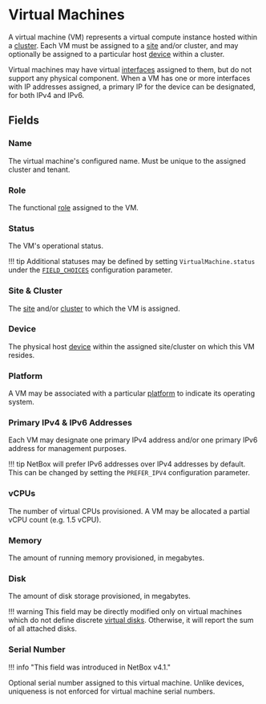# Virtual Machines

A virtual machine (VM) represents a virtual compute instance hosted within a [cluster](./cluster.md). Each VM must be assigned to a [site](../dcim/site.md) and/or cluster, and may optionally be assigned to a particular host [device](../dcim/device.md) within a cluster.

Virtual machines may have virtual [interfaces](./vminterface.md) assigned to them, but do not support any physical component. When a VM has one or more interfaces with IP addresses assigned, a primary IP for the device can be designated, for both IPv4 and IPv6.

## Fields

### Name

The virtual machine's configured name. Must be unique to the assigned cluster and tenant.

### Role

The functional [role](../dcim/devicerole.md) assigned to the VM.

### Status

The VM's operational status.

!!! tip
    Additional statuses may be defined by setting `VirtualMachine.status` under the [`FIELD_CHOICES`](../../configuration/data-validation.md#field_choices) configuration parameter.

### Site & Cluster

The [site](../dcim/site.md) and/or [cluster](./cluster.md) to which the VM is assigned.

### Device

The physical host [device](../dcim/device.md) within the assigned site/cluster on which this VM resides.

### Platform

A VM may be associated with a particular [platform](../dcim/platform.md) to indicate its operating system.

### Primary IPv4 & IPv6 Addresses

Each VM may designate one primary IPv4 address and/or one primary IPv6 address for management purposes.

!!! tip
    NetBox will prefer IPv6 addresses over IPv4 addresses by default. This can be changed by setting the `PREFER_IPV4` configuration parameter.

### vCPUs

The number of virtual CPUs provisioned. A VM may be allocated a partial vCPU count (e.g. 1.5 vCPU).

### Memory

The amount of running memory provisioned, in megabytes.

### Disk

The amount of disk storage provisioned, in megabytes.

!!! warning
    This field may be directly modified only on virtual machines which do not define discrete [virtual disks](./virtualdisk.md). Otherwise, it will report the sum of all attached disks.

### Serial Number

!!! info "This field was introduced in NetBox v4.1."

Optional serial number assigned to this virtual machine. Unlike devices, uniqueness is not enforced for virtual machine serial numbers.
